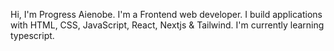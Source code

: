 Hi, I'm Progress Aienobe. I'm a Frontend web developer. I build applications with HTML, CSS, JavaScript, React, Nextjs & Tailwind. I'm currently learning typescript.

<!---
Paienobe/Paienobe is a ✨ special ✨ repository because its `README.md` (this file) appears on your GitHub profile.
You can click the Preview link to take a look at your changes.
--->
